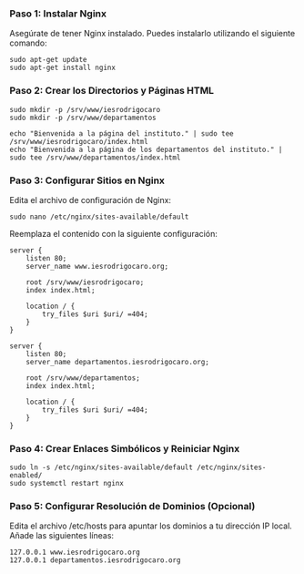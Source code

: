 ### Paso 1: Instalar Nginx
Asegúrate de tener Nginx instalado. Puedes instalarlo utilizando el siguiente comando:

```
sudo apt-get update
sudo apt-get install nginx
```

### Paso 2: Crear los Directorios y Páginas HTML

```
sudo mkdir -p /srv/www/iesrodrigocaro
sudo mkdir -p /srv/www/departamentos

echo "Bienvenida a la página del instituto." | sudo tee /srv/www/iesrodrigocaro/index.html
echo "Bienvenida a la página de los departamentos del instituto." | sudo tee /srv/www/departamentos/index.html
```

### Paso 3: Configurar Sitios en Nginx
Edita el archivo de configuración de Nginx:

```
sudo nano /etc/nginx/sites-available/default
```

Reemplaza el contenido con la siguiente configuración:


```
server {
    listen 80;
    server_name www.iesrodrigocaro.org;

    root /srv/www/iesrodrigocaro;
    index index.html;

    location / {
        try_files $uri $uri/ =404;
    }
}

server {
    listen 80;
    server_name departamentos.iesrodrigocaro.org;

    root /srv/www/departamentos;
    index index.html;

    location / {
        try_files $uri $uri/ =404;
    }
}
```

### Paso 4: Crear Enlaces Simbólicos y Reiniciar Nginx

```
sudo ln -s /etc/nginx/sites-available/default /etc/nginx/sites-enabled/
sudo systemctl restart nginx
```

### Paso 5: Configurar Resolución de Dominios (Opcional)

Edita el archivo /etc/hosts para apuntar los dominios a tu dirección IP local. Añade las siguientes líneas:

```
127.0.0.1 www.iesrodrigocaro.org
127.0.0.1 departamentos.iesrodrigocaro.org
```
